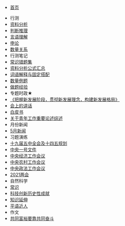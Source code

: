 <!-- 侧边导航栏 -->
* [首页](README)
<!-- 加一个斜杠在是寻找文件夹，不加斜杠是寻找文件 -->
* 行测
* [资料分析](xc/zlfx)
* [判断推理](xc/pdtl)
* [言语理解](xc/yyljybd)
* [申论](xc/sl)
* [数量关系](xc/slgx)
* 行测笔记
* [常识错题集](xcbj/csctj)
* [资料分析公式汇总](xcbj/zlfxgshz)
* [词语解释与固定搭配](xcbj/cyjsygddp)
* [数量例题](xcbj/sllt)
* [做题经验](xcbj/ztjy)
* 专题时政★
* [《把握新发展阶段，贯彻新发展理念，构建新发展格局》](ztsz/bwxfzjdgcxfzlngjxfzgj)
* [会上的讲话](ztsz/hsdjh)
* [白皮书](ztsz/bps)
* [关于青年工作重要论述综述](ztsz/gyqngzzylszs)
* 月份新闻
* [5月新闻](yfxw/5y)
* 习题演练
* [十九届五中全会及十四五规划](xtyl/sjjwzqhjsswgh)
* [中央一号文件](xtyl/zyyhwj)
* [中央经济工作会议](xtyl/zyjjgzhy)
* [中央农村工作会议](xtyl/zyncgzhy)
* [中央政法工作会议](xtyl/zyzfgzhy)
* [2021两会](xtyl/2021lh)
* 自然科学
* [常识](zrkx/)
* [科技创新历史性成就](zrkx/kjcxlsxcj)
* [知识延伸](zrkx/zsys)
* [平语近人](pyjr)
* 作文
* [共同富裕要靠共同奋斗](zw/gtfyykgtfd)